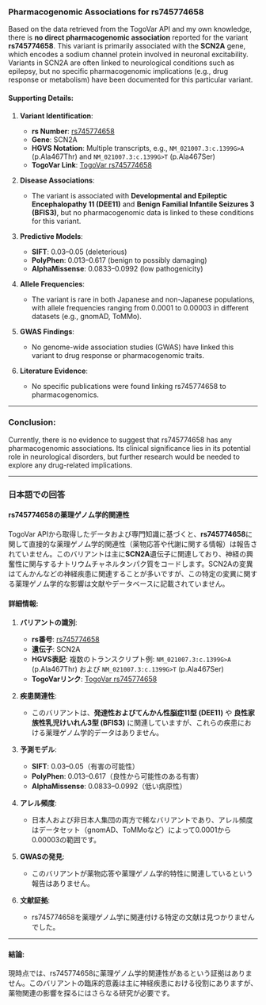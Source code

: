 ### Pharmacogenomic Associations for rs745774658

Based on the data retrieved from the TogoVar API and my own knowledge, there is **no direct pharmacogenomic association** reported for the variant **rs745774658**. This variant is primarily associated with the **SCN2A** gene, which encodes a sodium channel protein involved in neuronal excitability. Variants in SCN2A are often linked to neurological conditions such as epilepsy, but no specific pharmacogenomic implications (e.g., drug response or metabolism) have been documented for this particular variant.

#### Supporting Details:
1. **Variant Identification**:
   - **rs Number**: [rs745774658](https://identifiers.org/dbsnp/rs745774658)
   - **Gene**: SCN2A
   - **HGVS Notation**: Multiple transcripts, e.g., `NM_021007.3:c.1399G>A` (p.Ala467Thr) and `NM_021007.3:c.1399G>T` (p.Ala467Ser)
   - **TogoVar Link**: [TogoVar rs745774658](https://togovar.org/variant/tgv9339051)

2. **Disease Associations**:
   - The variant is associated with **Developmental and Epileptic Encephalopathy 11 (DEE11)** and **Benign Familial Infantile Seizures 3 (BFIS3)**, but no pharmacogenomic data is linked to these conditions for this variant.

3. **Predictive Models**:
   - **SIFT**: 0.03–0.05 (deleterious)
   - **PolyPhen**: 0.013–0.617 (benign to possibly damaging)
   - **AlphaMissense**: 0.0833–0.0992 (low pathogenicity)

4. **Allele Frequencies**:
   - The variant is rare in both Japanese and non-Japanese populations, with allele frequencies ranging from 0.0001 to 0.00003 in different datasets (e.g., gnomAD, ToMMo).

5. **GWAS Findings**:
   - No genome-wide association studies (GWAS) have linked this variant to drug response or pharmacogenomic traits.

6. **Literature Evidence**:
   - No specific publications were found linking rs745774658 to pharmacogenomics.

---

### Conclusion:
Currently, there is no evidence to suggest that rs745774658 has any pharmacogenomic associations. Its clinical significance lies in its potential role in neurological disorders, but further research would be needed to explore any drug-related implications.

---

### 日本語での回答

#### rs745774658の薬理ゲノム学的関連性

TogoVar APIから取得したデータおよび専門知識に基づくと、**rs745774658**に関して直接的な薬理ゲノム学的関連性（薬物応答や代謝に関する情報）は報告されていません。このバリアントは主に**SCN2A**遺伝子に関連しており、神経の興奮性に関与するナトリウムチャネルタンパク質をコードします。SCN2Aの変異はてんかんなどの神経疾患に関連することが多いですが、この特定の変異に関する薬理ゲノム学的な影響は文献やデータベースに記載されていません。

#### 詳細情報:
1. **バリアントの識別**:
   - **rs番号**: [rs745774658](https://identifiers.org/dbsnp/rs745774658)
   - **遺伝子**: SCN2A
   - **HGVS表記**: 複数のトランスクリプト例: `NM_021007.3:c.1399G>A` (p.Ala467Thr) および `NM_021007.3:c.1399G>T` (p.Ala467Ser)
   - **TogoVarリンク**: [TogoVar rs745774658](https://togovar.org/variant/tgv9339051)

2. **疾患関連性**:
   - このバリアントは、**発達性およびてんかん性脳症11型 (DEE11)** や **良性家族性乳児けいれん3型 (BFIS3)** に関連していますが、これらの疾患における薬理ゲノム学的データはありません。

3. **予測モデル**:
   - **SIFT**: 0.03–0.05（有害の可能性）
   - **PolyPhen**: 0.013–0.617（良性から可能性のある有害）
   - **AlphaMissense**: 0.0833–0.0992（低い病原性）

4. **アレル頻度**:
   - 日本人および非日本人集団の両方で稀なバリアントであり、アレル頻度はデータセット（gnomAD、ToMMoなど）によって0.0001から0.00003の範囲です。

5. **GWASの発見**:
   - このバリアントが薬物応答や薬理ゲノム学的特性に関連しているという報告はありません。

6. **文献証拠**:
   - rs745774658を薬理ゲノム学に関連付ける特定の文献は見つかりませんでした。

---

#### 結論:
現時点では、rs745774658に薬理ゲノム学的関連性があるという証拠はありません。このバリアントの臨床的意義は主に神経疾患における役割にありますが、薬物関連の影響を探るにはさらなる研究が必要です。